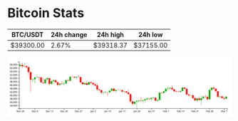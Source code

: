 # Bitcoin Stats

BTC/USDT|24h change|24h high|24h low|
|---|---|---|---|
|$39300.00|2.67%|$39318.37|$37155.00|

<img src="./chart.svg">
